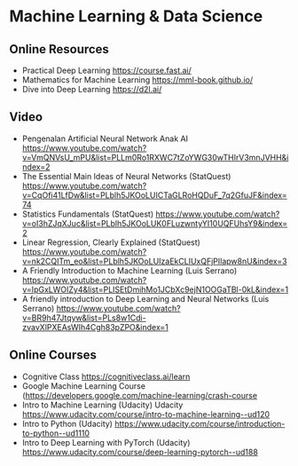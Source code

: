 # Machine Learning & Data Science

## Online Resources
- Practical Deep Learning https://course.fast.ai/
- Mathematics for Machine Learning https://mml-book.github.io/
- Dive into Deep Learning https://d2l.ai/

## Video
- Pengenalan Artificial Neural Network Anak AI https://www.youtube.com/watch?v=VmQNVsU_mPU&list=PLLm0Ro1RXWC7tZoYWG30wTHIrV3mnJVHH&index=2
- The Essential Main Ideas of Neural Networks (StatQuest) https://www.youtube.com/watch?v=CqOfi41LfDw&list=PLblh5JKOoLUICTaGLRoHQDuF_7q2GfuJF&index=74
- Statistics Fundamentals (StatQuest) https://www.youtube.com/watch?v=oI3hZJqXJuc&list=PLblh5JKOoLUK0FLuzwntyYI10UQFUhsY9&index=2
- Linear Regression, Clearly Explained (StatQuest) https://www.youtube.com/watch?v=nk2CQITm_eo&list=PLblh5JKOoLUIzaEkCLIUxQFjPIlapw8nU&index=3
- A Friendly Introduction to Machine Learning (Luis Serrano) https://www.youtube.com/watch?v=IpGxLWOIZy4&list=PLISEtDmihMo1JCbXc9ejN1OOGaTBl-0kL&index=1
- A friendly introduction to Deep Learning and Neural Networks (Luis Serrano) https://www.youtube.com/watch?v=BR9h47Jtqyw&list=PLs8w1Cdi-zvavXlPXEAsWIh4Cgh83pZPO&index=1

## Online Courses
- Cognitive Class https://cognitiveclass.ai/learn
- Google Machine Learning Course (https://developers.google.com/machine-learning/crash-course
- Intro to Machine Learning (Udacity) Udacity https://www.udacity.com/course/intro-to-machine-learning--ud120
- Intro to Python (Udacity) https://www.udacity.com/course/introduction-to-python--ud1110
- Intro to Deep Learning with PyTorch (Udacity) https://www.udacity.com/course/deep-learning-pytorch--ud188
